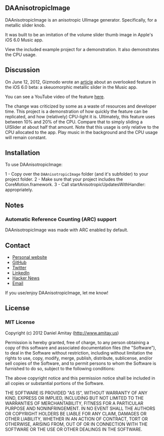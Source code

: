 ## DAAnisotropicImage

DAAnisotropicImage is an anisotropic UIImage generator. Specifically, for a metallic slider knob.

It was built to be an imitation of the volume slider thumb image in Apple's iOS 6.0 Music app.

View the included example project for a demonstration. It also demonstrates the CPU usage.

## Discussion

On June 12, 2012, Gizmodo wrote an [article](http://gizmodo.com/5917967/you-wont-believe-how-insane-this-tiny-new-detail-in-ios-6-is) about an overlooked feature in the iOS 6.0 beta: a skeuomorphic metallic slider in the Music app.

You can see a YouTube video of the feature [here](http://www.youtube.com/watch?v=c9X7D87uJ7Q).

The change was criticized by some as a waste of resources and developer time. This project is a demonstration of how quickly the feature can be replicated, and how (relatively) CPU-light it is. Ultimately, this feature uses between 10% and 20% of the CPU. Compare that to simply sliding a UISlider at about half that amount. Note that this usage is only relative to the CPU allocated to the app. Play music in the background and the CPU usage will remain constant.

## Installation

To use DAAnisotropicImage:

1 - Copy over the `DAAnisotropicImage` folder (and it's subfolder) to your project folder.
2 - Make sure that your project includes the CoreMotion.framework.
3 - Call startAnisotropicUpdatesWithHandler: appropriately.

## Notes

### Automatic Reference Counting (ARC) support
DAAnisotropicImage was made with ARC enabled by default.

## Contact

- [Personal website](http://www.amitay.us)
- [GitHub](http://github.com/danielamitay)
- [Twitter](http://twitter.com/danielamitay)
- [LinkedIn](http://www.linkedin.com/in/danielamitay)
- [Hacker News](http://news.ycombinator.com/user?id=danielamitay)
- [Email](daniel@amitay.us)

If you use/enjoy DAAnisotropicImage, let me know!

## License

### MIT License

Copyright (c) 2012 Daniel Amitay (http://www.amitay.us)

Permission is hereby granted, free of charge, to any person obtaining a copy
of this software and associated documentation files (the "Software"), to deal
in the Software without restriction, including without limitation the rights
to use, copy, modify, merge, publish, distribute, sublicense, and/or sell
copies of the Software, and to permit persons to whom the Software is
furnished to do so, subject to the following conditions:

The above copyright notice and this permission notice shall be included in
all copies or substantial portions of the Software.

THE SOFTWARE IS PROVIDED "AS IS", WITHOUT WARRANTY OF ANY KIND, EXPRESS OR
IMPLIED, INCLUDING BUT NOT LIMITED TO THE WARRANTIES OF MERCHANTABILITY,
FITNESS FOR A PARTICULAR PURPOSE AND NONINFRINGEMENT. IN NO EVENT SHALL THE
AUTHORS OR COPYRIGHT HOLDERS BE LIABLE FOR ANY CLAIM, DAMAGES OR OTHER
LIABILITY, WHETHER IN AN ACTION OF CONTRACT, TORT OR OTHERWISE, ARISING FROM,
OUT OF OR IN CONNECTION WITH THE SOFTWARE OR THE USE OR OTHER DEALINGS IN
THE SOFTWARE.
